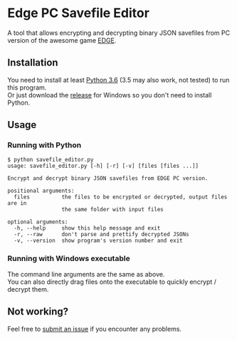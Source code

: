 # Edge PC Savefile Editor

A tool that allows encrypting and decrypting binary JSON savefiles from PC version of the awesome game [EDGE](http://2trib.es/edge).  

## Installation

You need to install at least [Python 3.6](https://www.python.org/downloads/) (3.5 may also work, not tested) to run this program.  
Or just download the [release](https://github.com/WEGFan/Edge-PC-Savefile-Editor/releases) for Windows so you don't need to install Python.  

## Usage

### Running with Python

```plaintext
$ python savefile_editor.py
usage: savefile_editor.py [-h] [-r] [-v] [files [files ...]]

Encrypt and decrypt binary JSON savefiles from EDGE PC version.

positional arguments:
  files          the files to be encrypted or decrypted, output files are in
                 the same folder with input files

optional arguments:
  -h, --help     show this help message and exit
  -r, --raw      don't parse and prettify decrypted JSONs
  -v, --version  show program's version number and exit
```

### Running with Windows executable

The command line arguments are the same as above.  
You can also directly drag files onto the executable to quickly encrypt / decrypt them.

## Not working?

Feel free to [submit an issue](https://github.com/WEGFan/Edge-PC-Savefile-Editor/issues/new) if you encounter any problems.  
